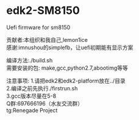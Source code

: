 # edk2-SM8150
Uefi firmware for sm8150

贡献者:本组织和我自己,lemon1ice  
感谢:imnushou的simplefb，让uefi初期能有显示方案  

编译方法:./build.sh  
需要安装的包: make,gcc,python2.7,abootimg等等  

注意事项: 1.请把edk2和edk2-platform放在../目录  
         2.编译之前先执行./firstrun.sh  
         3.gcc版本尽量在5-8  
Q群:697666196（水友交流群）  
tg:Renegade Project  
